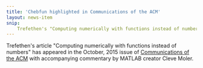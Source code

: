 ```yaml
---
title: 'Chebfun highlighted in Communications of the ACM'
layout: news-item
snip:
    Trefethen's "Computing numerically with functions instead of numbers" has appeared in the October, 2015 issue of CACM.
---
```


Trefethen's article "Computing numerically with functions instead of numbers"
has appeared in the October, 2015 issue of [Communications of the
ACM](http://cacm.acm.org) with accompanying commentary by MATLAB creator Cleve
Moler.
